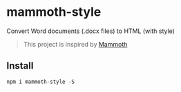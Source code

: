 # mammoth-style
Convert Word documents (.docx files) to HTML (with style)

> This project is inspired by [Mammoth](https://github.com/mwilliamson/mammoth.js)

## Install
```
npm i mammoth-style -S
```
